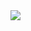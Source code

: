 <img src="https://img.shields.io/badge/Flutter-FFCA28?style=flat-square&logo=firebase&logoColor=white"/>
